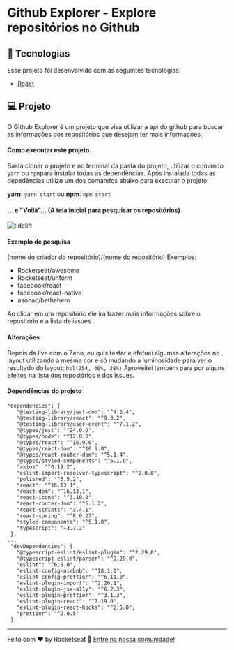 # Github Explorer - Explore repositórios no Github

## :rocket: Tecnologias

Esse projeto foi desenvolvido com as seguintes tecnologias:
- [React](https://reactjs.org)

## 💻 Projeto

O Github Explorer é um projeto que visa utilizar a api do github para buscar as informações dos repositórios que desejam ter mais informações.

#### Como executar este projeto.

Basta clonar o projeto e no terminal da pasta do projeto, utilizar o comando `yarn` ou `npm`para instalar todas as dependências.
Após instalada todas as depedências utilize um dos comandos abaixo para executar o projeto:

**yarn**: `yarn start`
ou
**npm**: `npm start`

#### ... e "Voilà"... (A tela inicial para pesquisar os repositórios)

![tidelift](https://media.discordapp.net/attachments/702945167929376908/704894250772594719/unknown.png)

#### Exemplo de pesquisa
(nome do criador do repositório)/(nome do repositório)
Exemplos:
- Rocketseat/awesome
- Rocketseat/unform
- facebook/react
- facebook/react-native
- asonac/bethehero

Ao clicar em um repositório ele irá trazer mais informações sobre o repositório e a lista de issues

#### Alterações
Depois da live com o Zeno, eu quis testar e efetuei algumas alterações no layout utilizando a mesma cor e só mudando a luminosidade para ver o resultado do layout; `hsl(254, 46%, 38%)`
Aproveitei também para por alguns efeitos na lista dos reposiórios e dos issues.

#### Dependências do projeto
 ``` 
 "dependencies": {
    "@testing-library/jest-dom": "^4.2.4",
    "@testing-library/react": "^9.3.2",
    "@testing-library/user-event": "^7.1.2",
    "@types/jest": "^24.0.0",
    "@types/node": "^12.0.0",
    "@types/react": "^16.9.0",
    "@types/react-dom": "^16.9.0",
    "@types/react-router-dom": "^5.1.4",
    "@types/styled-components": "^5.1.0",
    "axios": "^0.19.2",
    "eslint-import-resolver-typescript": "^2.0.0",
    "polished": "^3.5.2",
    "react": "^16.13.1",
    "react-dom": "^16.13.1",
    "react-icons": "^3.10.0",
    "react-router-dom": "^5.1.2",
    "react-scripts": "3.4.1",
    "react-spring": "^8.0.27",
    "styled-components": "^5.1.0",
    "typescript": "~3.7.2"
  },
 ...
  "devDependencies": {
    "@typescript-eslint/eslint-plugin": "^2.29.0",
    "@typescript-eslint/parser": "^2.29.0",
    "eslint": "^6.8.0",
    "eslint-config-airbnb": "^18.1.0",
    "eslint-config-prettier": "^6.11.0",
    "eslint-plugin-import": "^2.20.1",
    "eslint-plugin-jsx-a11y": "^6.2.3",
    "eslint-plugin-prettier": "^3.1.3",
    "eslint-plugin-react": "^7.19.0",
    "eslint-plugin-react-hooks": "^2.5.0",
    "prettier": "^2.0.5"
  }
   ```
   
---
Feito com ♥ by Rocketseat :wave: [Entre na nossa comunidade!](https://discordapp.com/invite/gCRAFhc)
